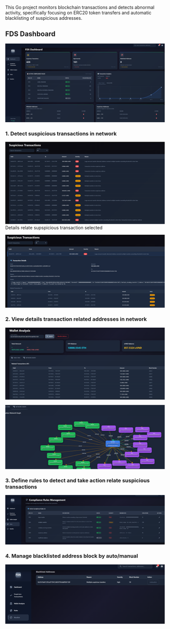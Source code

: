 This Go project monitors blockchain transactions and detects abnormal activity, specifically focusing on ERC20 token transfers and automatic blacklisting of suspicious addresses.

## FDS Dashboard
![alt text](./public/image.png)

### 1. Detect suspicious transactions in network 
![alt text](./public/image2.png)
Details relate supspicious transaction selected

![alt text](./public/image3.png)

### 2. View details transaction related addresses in network

![alt text](./public/image4.png)


![alt text](./public/Animation.gif)

### 3. Define rules to detect and take action relate suspicious transactions
![alt text](./public/image6.png)

### 4. Manage blacklisted address block by auto/manual 

![alt text](./public/image8.png)